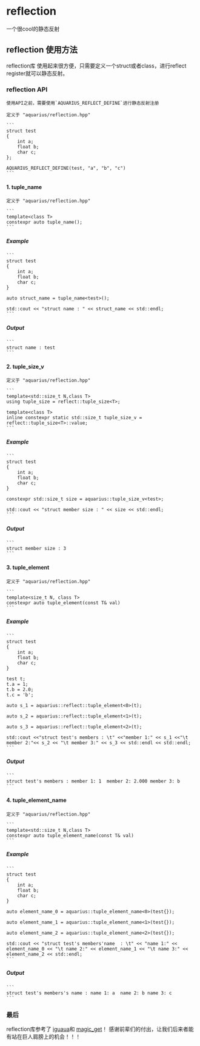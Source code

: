 # reflection
一个很cool的静态反射

## reflection 使用方法
reflection库 使用起来很方便，只需要定义一个struct或者class，进行reflect register就可以静态反射。


### reflection API
	使用API之前，需要使用`AQUARIUS_REFLECT_DEFINE`进行静态反射注册 

	定义于 "aquarius/reflection.hpp"

	```
	struct test
	{
		int a;
		float b;
		char c;
	};

	AQUARIUS_REFLECT_DEFINE(test, "a", "b", "c")
	```

#### 1. tuple_name
	定义于 "aquarius/reflection.hpp"

	```
	template<class T>
	constexpr auto tuple_name();
	```

##### Example 
	```
	struct test
	{
		int a;
		float b;
		char c;
	}

	auto struct_name = tuple_name<test>();

	std::cout << "struct name : " << struct_name << std::endl;
	```

##### Output

	```
	struct name : test
	```

#### 2. tuple_size_v
	定义于 "aquarius/reflection.hpp"

	```
	template<std::size_t N,class T>
	using tuple_size = reflect::tuple_size<T>;

	template<class T>
	inline constexpr static std::size_t tuple_size_v = reflect::tuple_size<T>::value;
	```

##### Example 
	```
	struct test
	{
		int a;
		float b;
		char c;
	}

	constexpr std::size_t size = aquarius::tuple_size_v<test>;

	std::cout << "struct member size : " << size << std::endl;
	```

##### Output

	```
	struct member size : 3
	```

#### 3. tuple_element
	定义于 "aquarius/reflection.hpp"

	```
	template<size_t N, class T>
	constexpr auto tuple_element(const T& val)
	```

##### Example 
	```
	struct test
	{
		int a;
		float b;
		char c;
	}

	test t;
	t.a = 1;
	t.b = 2.0;
	t.c = 'b';

	auto s_1 = aquarius::reflect::tuple_element<0>(t);

	auto s_2 = aquarius::reflect::tuple_element<1>(t);

	auto s_3 = aquarius::reflect::tuple_element<2>(t);

	std::cout <<"struct test's members : \t" <<"member 1:" << s_1 <<"\t member 2:"<< s_2 << "\t member 3:" << s_3 << std::endl << std::endl;
	```

##### Output

	```
	struct test's members : member 1: 1  member 2: 2.000 member 3: b
	```


#### 4. tuple_element_name
	定义于 "aquarius/reflection.hpp"

	```
	template<std::size_t N,class T>
	constexpr auto tuple_element_name(const T& val)
	```

##### Example 
	```
	struct test
	{
		int a;
		float b;
		char c;
	}

	auto element_name_0 = aquarius::tuple_element_name<0>(test{});

	auto element_name_1 = aquarius::tuple_element_name<1>(test{});

	auto element_name_2 = aquarius::tuple_element_name<2>(test{});

	std::cout << "struct test's members'name  : \t" << "name 1:" << element_name_0 << "\t name 2:" << element_name_1 << "\t name 3:" << element_name_2 << std::endl;
	```

##### Output

	```
	struct test's members's name : name 1: a  name 2: b name 3: c
	```




### 最后
reflection库参考了 [iguaua](https://github.com/qicosmos/iguana)和 [magic_get](https://github.com/apolukhin/magic_get)！ 感谢前辈们的付出，让我们后来者能有站在巨人肩膀上的机会！！！